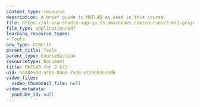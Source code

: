 ```yaml
---
content_type: resource
description: A brief guide to MATLAB as used in this course.
file: https://ol-ocw-studio-app-qa.s3.amazonaws.com/courses/2-672-project-laboratory-spring-2009/5440e508a101846d7538e729eb3e10db_labmanual.pdf
file_type: application/pdf
learning_resource_types:
- Tools
ocw_type: OCWFile
parent_title: Tools
parent_type: CourseSection
resourcetype: Document
title: MATLAB for 2.672
uid: 5440e508-a101-846d-7538-e729eb3e10db
video_files:
  video_thumbnail_file: null
video_metadata:
  youtube_id: null
---
```

